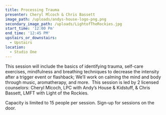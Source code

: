 ```yaml
---
title: Processing Trauma
presenter: Cheryl Mlcoch & Chris Bassett
image_path: /uploads/andys-house-logo-png.png
secondary_image_path: /uploads/LightofTheRockies.jpg
start_time: '12:00 Pm'
end_time: '12:45 PM'
upstairs_or_downstairs:
  - Upstairs
location:
  - Studio One
---
```


This session will include the basics of identifying trauma, self-care exercises, mindfulness and breathing techniques to decrease the intensity after a trigger event or flashback; We’ll work on calming the mind and body through music, aromatherapy, and more. &nbsp;This session is led by 2 licensed counselors: Cheryl Mlcoch, LPC with Andy’s House & Kidstuff, & Chris Bassett, LMFT with Light of the Rockies.

Capacity is limited to 15 people per session. Sign-up for sessions on the door.&nbsp;